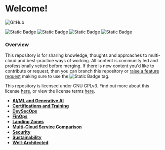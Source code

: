 # Welcome!

![GitHub](https://img.shields.io/github/license/ascoarchitect/multi-cloud-architecture?color=purple)

![Static Badge](https://img.shields.io/badge/Cloud%20Provider-AWS-orange) ![Static Badge](https://img.shields.io/badge/Cloud%20Provider-Azure-lightblue) ![Static Badge](https://img.shields.io/badge/Cloud%20Provider-Google%20Cloud-blue) ![Static Badge](https://img.shields.io/badge/Cloud%20Provider-Agnostic-darkgreen)

### Overview

This repository is for sharing knowledge, thoughts and approaches to multi-cloud and best-practice ways of working. All content is community led and professionally vetted before merging. If there is new content you'd like to contribute or request, then you can branch this repository or [raise a feature request](./issues) making sure to use the ![Static Badge](https://img.shields.io/badge/feature-orange) tag.

This repository is licensed under GNU GPLv3. Find out more about this license [here](https://choosealicense.com/licenses/gpl-3.0/), or view the license terms [here](./LICENSE).

 -  **[AI/ML and Generative AI](./aiml-and-generativeai/README.md)**
 -  **[Certifications and Training](./certifications-and-training/README.md)**
 -  **[DevSecOps](./devsecops/README.md)**
 -  **[FinOps](./finops/README.md)**
 -  **[Landing Zones](./landing-zones/README.md)**
 -  **[Multi-Cloud Service Comparison](./multi-cloud-service-comparison/README.md)**
 -  **[Security](./security/README.md)**
 -  **[Sustainability](./sustainability/README.md)**
 -  **[Well-Architected](./well-architected/README.md)**
